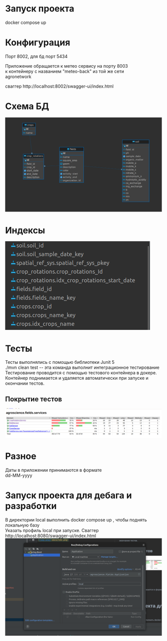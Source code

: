 # Запуск проекта
docker compose up

# Конфигурация
Порт 8002, для бд порт 5434

Приложение обращается к метео сервису на порту 8003  
к контейнеру с названием "meteo-back" из той же сети  
agronetwork


сваггер http://localhost:8002/swagger-ui/index.html

# Схема БД
![img.png](docs/dbSchema.png)

# Индексы
![img.png](docs/idx.png)

# Тесты
Тесты выполнялись с помощью библиотеки Junit 5  
./mvn clean test -- эта команда выполнит интеграционное тестирование  
Тестирование проводится с помощью тестового контейнера в докере.  
Контейнер поднимается и удаляется автоматически при запуске и окончании тестов.  
## Покрытие тестов
![img.png](docs/tests.png)

# Разное
Даты в приложении принимаются в формате  
dd-MM-yyyy

# Запуск проекта для дебага и разработки
В директории local выполнить docker compose up , чтобы поднять локальную базу  
Указать профиль local при запуске. Сваггер http://localhost:8080/swagger-ui/index.html
![img.png](docs/local-profile.png)
